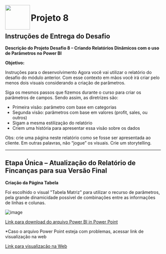 <picture> <img align="left" src="https://hermes.digitalinnovation.one/tracks/b9b2973e-b2be-4bf0-b6b2-57a6c8354a95.png" width = 80px></picture> 
# Projeto 8

## Instruções de Entrega do Desafio

**Descrição do Projeto Desafio 8 – Criando Relatórios Dinâmicos com o uso de Parâmetros no Power BI**

**Objetivo:**

Instruções para o desenvolvimento
Agora você vai utilizar o relatório do desafio do módulo anterior. Com esse contexto em mãos você irá criar pelo menos dois visuais considerando a criação de parâmetros.

Siga os mesmos passos que fizemos durante o curso para criar os parâmetros de campos. Sendo assim, as diretrizes são:

 - Primeira visão: parâmetro com base em categorias
 - Segunda visão: parâmetros com base em valores (profit, sales, ou outros)
 - Sigam a mesma estilização do relatório
 - Criem uma história para apresentar essa visão sobre os dados
 

Obs: crie uma página neste relatório como se fosse ser apresentada ao cliente. Em outras palavras, não “jogue” os visuais. Crie um storytelling.
______________________________________________________________________________________________________________________________________________

## Etapa Única – Atualização do Relatório de Fincanças para sua Versão Final

**Criação da Página Tabela**

Foi escolhido o visual "Tabela Matriz" para utilizar o recurso de parâmetros, pela grande dinamicidade possível de combinações entre as informações de linhas e colunas.

![image](https://user-images.githubusercontent.com/116984176/216219203-909db865-9278-4b01-9934-c44012a6cf99.png)

[Link para download do arquivo Power BI in Power Point](https://github.com/IsraelEvangelista/Power-Bi-Analyst/blob/main/Projeto%207%20Modulo%205/Projeto%20DIO%20_%20Projeto%20Data%20Analytics.pptx)

*Caso o arquivo Power Point esteja com problemas, acessar link de visualização na web

[Link para visualização na Web](https://app.powerbi.com/view?r=eyJrIjoiMGVjNGMyMDgtM2Q1OC00YTI5LThkYmQtMjI2ZGNlYjEwOGExIiwidCI6IjdjZWZiZWRhLWRjMmQtNGQ4Mi05ZThlLTg0NDA1MDRkNTk1NCJ9)
